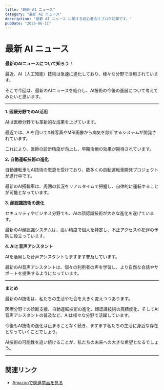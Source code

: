 ```yaml
---
title: "最新 AI ニュース"
category: "最新 AI ニュース"
description: "最新 AI ニュース に関する初心者向けブログ記事です。"
pubDate: "2025-06-11"
---
```


# 最新 AI ニュース

**最新のAIニュースについて知ろう！**

最近、AI（人工知能）技術は急速に進化しており、様々な分野で活用されています。

そこで今回は、最新のAIニュースを紹介し、AI技術の今後の進展について考えてみたいと思います。



---

**1. 医療分野でのAI活用**

AIは医療分野でも革新的な成果を上げています。

最近では、AIを用いてX線写真やMRI画像から病気を診断するシステムが開発されています。

これにより、医師の診断精度が向上し、早期治療の効果が期待されています。



**2. 自動運転技術の進化**

自動運転車もAI技術の恩恵を受けており、数多くの自動運転車開発プロジェクトが進行中です。

最新のAI搭載車は、周囲の状況をリアルタイムで把握し、自律的に運転することが可能となっています。



**3. 顔認識技術の進化**

セキュリティやビジネス分野でも、AIの顔認識技術が大きな進化を遂げています。

最新のAI顔認識システムは、高い精度で個人を特定し、不正アクセスや犯罪の予防に役立っています。



**4. AIと音声アシスタント**

AIを活用した音声アシスタントもますます普及しています。

最新のAI音声アシスタントは、個々の利用者の声を学習し、より自然な会話やサポートを提供するようになっています。



---

**まとめ**

最新のAI技術は、私たちの生活や社会を大きく変えつつあります。

医療分野での診断支援、自動運転技術の進化、顔認識技術の高精度化、そしてAI音声アシスタントの普及など、AIは様々な分野で活躍しています。

今後もAI技術の進化は止まることなく続き、ますます私たちの生活に身近な存在となっていくことでしょう。

AI技術の可能性を追い続けることが、私たちの未来への大きな希望となるでしょう。



---

## 関連リンク

- [Amazonで関連商品を見る](https://www.amazon.co.jp/s?k=%E6%9C%80%E6%96%B0+AI+%E3%83%8B%E3%83%A5%E3%83%BC%E3%82%B9&tag=autowritehubai-22)
